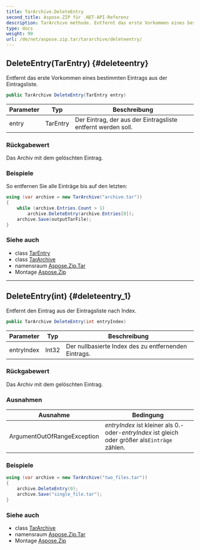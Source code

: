 ```yaml
---
title: TarArchive.DeleteEntry
second_title: Aspose.ZIP für .NET-API-Referenz
description: TarArchive methode. Entfernt das erste Vorkommen eines bestimmten Eintrags aus der Eintragsliste.
type: docs
weight: 90
url: /de/net/aspose.zip.tar/tararchive/deleteentry/
---
```

## DeleteEntry(TarEntry) {#deleteentry}

Entfernt das erste Vorkommen eines bestimmten Eintrags aus der Eintragsliste.

```csharp
public TarArchive DeleteEntry(TarEntry entry)
```

| Parameter | Typ | Beschreibung |
| --- | --- | --- |
| entry | TarEntry | Der Eintrag, der aus der Eintragsliste entfernt werden soll. |

### Rückgabewert

Das Archiv mit dem gelöschten Eintrag.

### Beispiele

So entfernen Sie alle Einträge bis auf den letzten:

```csharp
using (var archive = new TarArchive("archive.tar"))
{
    while (archive.Entries.Count > 1)
        archive.DeleteEntry(archive.Entries[0]);
    archive.Save(outputTarFile);
}
```

### Siehe auch

* class [TarEntry](../../tarentry/)
* class [TarArchive](../)
* namensraum [Aspose.Zip.Tar](../../tararchive/)
* Montage [Aspose.Zip](../../../)

---

## DeleteEntry(int) {#deleteentry_1}

Entfernt den Eintrag aus der Eintragsliste nach Index.

```csharp
public TarArchive DeleteEntry(int entryIndex)
```

| Parameter | Typ | Beschreibung |
| --- | --- | --- |
| entryIndex | Int32 | Der nullbasierte Index des zu entfernenden Eintrags. |

### Rückgabewert

Das Archiv mit dem gelöschten Eintrag.

### Ausnahmen

| Ausnahme | Bedingung |
| --- | --- |
| ArgumentOutOfRangeException | *entryIndex* ist kleiner als 0.-oder-*entryIndex* ist gleich oder größer als`Einträge` zählen. |

### Beispiele

```csharp
using (var archive = new TarArchive("two_files.tar"))
{
    archive.DeleteEntry(0);
    archive.Save("single_file.tar");
}
```

### Siehe auch

* class [TarArchive](../)
* namensraum [Aspose.Zip.Tar](../../tararchive/)
* Montage [Aspose.Zip](../../../)


